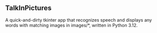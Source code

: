 ## TalkInPictures
A quick-and-dirty tkinter app that recognizes speech and displays any words with matching images in images/*, written in Python 3.12.